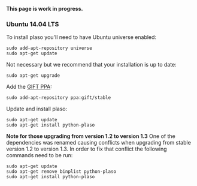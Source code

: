 **This page is work in progress.**

### Ubuntu 14.04 LTS

To install plaso you'll need to have Ubuntu universe enabled:

```
sudo add-apt-repository universe
sudo apt-get update
```

Not necessary but we recommend that your installation is up to date:

```
sudo apt-get upgrade
```

Add the [GIFT PPA](https://launchpad.net/~gift):
```
sudo add-apt-repository ppa:gift/stable
```

Update and install plaso:
```
sudo apt-get update
sudo apt-get install python-plaso
```

**Note for those upgrading from version 1.2 to version 1.3**
One of the dependencies was renamed causing conflicts when upgrading from stable version 1.2 to version 1.3. In order to fix that conflict the following commands need to be run:
```
sudo apt-get update
sudo apt-get remove binplist python-plaso
sudo apt-get install python-plaso
```

